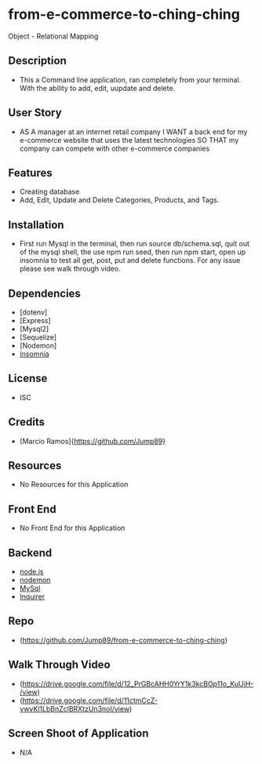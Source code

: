 # from-e-commerce-to-ching-ching
Object - Relational Mapping 

## Description 

* This a Command line application, ran completely from your terminal. With the ability to add, edit, uupdate and delete.

## User Story 

* AS A manager at an internet retail company
I WANT a back end for my e-commerce website that uses the latest technologies
SO THAT my company can compete with other e-commerce companies

## Features

* Creating database 
* Add, Edit, Update and Delete Categories, Products, and Tags.

## Installation

* First run Mysql in the terminal, then run source db/schema.sql, quit out of the mysql shell, the use npm run seed, then run npm start, open up insomnia to test all get, post, put and delete functions. For any issue please see walk through video. 

## Dependencies

* [dotenv]
* [Express]
* [Mysql2]
* [Sequelize]
* [Nodemon]
* [Insomnia](https://insomnia.rest/)
## License

* ISC


## Credits 

* [Marcio Ramos]{https://github.com/Jump89}

## Resources 

* No Resources for this Application

## Front End

* No Front End for this Application

## Backend

* [node.js](https://nodejs.org/en/)
* [nodemon](https://www.npmjs.com/package/nodemon)
* [MySql](https://www.npmjs.com/package/mysql2)
* [Inquirer](https://www.npmjs.com/package/inquirer)
 
## Repo

* (https://github.com/Jump89/from-e-commerce-to-ching-ching)

## Walk Through Video 

* (https://drive.google.com/file/d/12_PrGBcAHH0YrY1k3kcBOp11o_KuUiH-/view)
* (https://drive.google.com/file/d/11ctmCcZ-vwvKl1LbBnZclBRXtzUn3noI/view)

## Screen Shoot of Application

* ![]()N/A